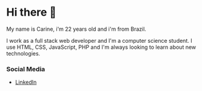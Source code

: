 # Hi there 👋
My name is Carine, i'm 22 years old and i'm from Brazil.

I work as a full stack web developer and I'm a computer science student. I use HTML, CSS, JavaScript, PHP and I'm always looking to learn about new technologies.

### Social Media
- [LinkedIn](https://www.linkedin.com/in/carinecasagrande/)
